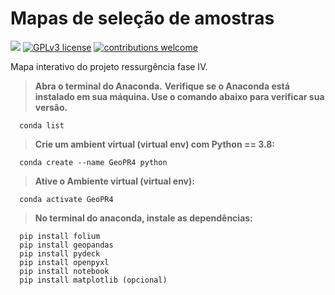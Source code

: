 # Mapas de seleção de amostras



[![](https://img.shields.io/badge/python-3.7+-blue.svg)](https://www.python.org/downloads/release/python-365/) [![GPLv3 license](https://img.shields.io/badge/License-GPLv3-blue.svg)](http://perso.crans.org/besson/LICENSE.html) [![contributions welcome](https://img.shields.io/badge/contributions-welcome-brightgreen.svg?style=flat)](https://github.com/carlosfab/data_science/issues)

Mapa interativo do projeto ressurgência fase IV.

> <b>Abra o terminal do Anaconda.</b>
> <b>Verifique se o Anaconda está instalado em sua máquina. Use o comando abaixo para verificar sua versão.</b>
```
  conda list
 ```

 > <b>Crie um ambient virtual (virtual env) com Python == 3.8:</b>
```
  conda create --name GeoPR4 python
 ```
 > <b>Ative o Ambiente virtual (virtual env):</b>
```
  conda activate GeoPR4
``` 
 > <b>No terminal do anaconda, instale as dependências:</b>
```
  pip install folium
  pip install geopandas
  pip install pydeck
  pip install openpyxl
  pip install notebook
  pip install matplotlib (opcional)
 ```
